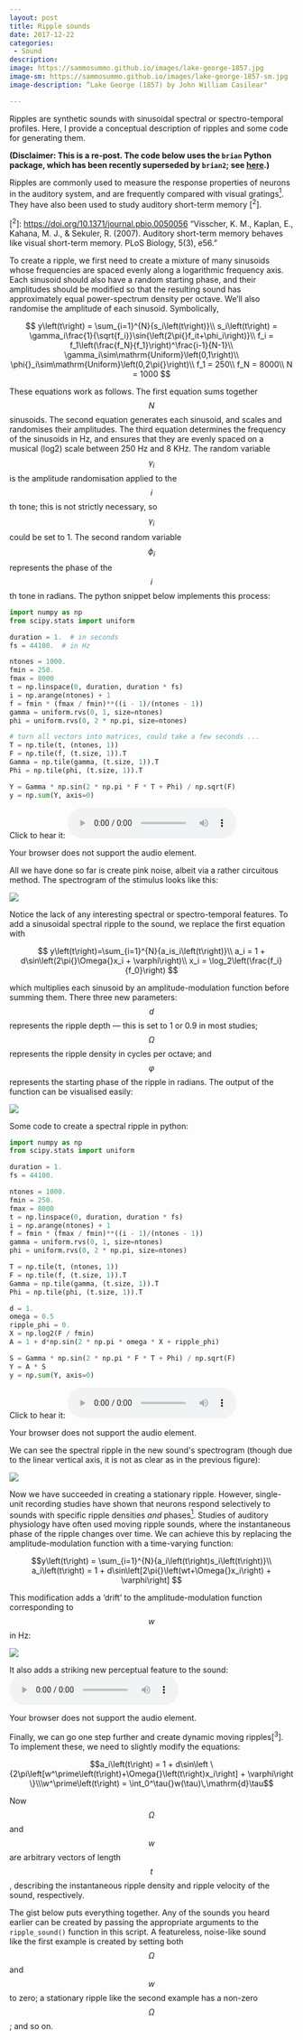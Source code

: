 ```yaml
---
layout: post
title: Ripple sounds
date: 2017-12-22
categories:
 - Sound
description:
image: https://sammosummo.github.io/images/lake-george-1857.jpg
image-sm: https://sammosummo.github.io/images/lake-george-1857-sm.jpg
image-description: “Lake George (1857) by John William Casilear"

---
```


Ripples are synthetic sounds with sinusoidal spectral or spectro-temporal profiles. Here, I provide a conceptual description of ripples and some code for generating them.

**(Disclaimer: This is a re-post. The code below uses the `brian` Python package, which has been recently superseded by `brian2`; see [here](http://briansimulator.org).)**

Ripples are commonly used to measure the response properties of neurons in the auditory system, and are frequently compared with visual gratings[<sup>1</sup>]. They have also been used to study auditory short-term memory [<sup>2</sup>].

[<sup>1</sup>]: https://doi.org/10.1016/S1364-6613(00)01704-6 "Shamma, S. (2001). On the role of space and time in auditory processing. Trends in Cognitive Sciences, 5(8), 340–348."

[<sup>2</sup>]: https://doi.org/10.1371/journal.pbio.0050056 “Visscher, K. M., Kaplan, E., Kahana, M. J., & Sekuler, R. (2007). Auditory short-term memory behaves like visual short-term memory. PLoS Biology, 5(3), e56.”


To create a ripple, we first need to create a mixture of many sinusoids whose frequencies are spaced evenly along a logarithmic frequency axis. Each sinusoid should also have a random starting phase, and their amplitudes should be modified so that the resulting sound has approximately equal power-spectrum density per octave. We’ll also randomise the amplitude of each sinusoid. Symbolically,

$$
y\left(t\right) = \sum_{i=1}^{N}{s_i\left(t\right)}\\
s_i\left(t\right) = \gamma_i\frac{1}{\sqrt{f_i}}\sin{\left(2\pi{}f_it+\phi_i\right)}\\
f_i = f_1\left(\frac{f_N}{f_1}\right)^\frac{i-1}{N-1}\\
\gamma_i\sim\mathrm{Uniform}\left(0,1\right)\\
\phi{}_i\sim\mathrm{Uniform}\left(0,2\pi{}\right)\\
f_1 = 250\\
f_N = 8000\\
N = 1000
$$

These equations work as follows. The first equation sums together $$N$$ sinusoids. The second equation generates each sinusoid, and scales and randomises their amplitudes. The third equation determines the frequency of the sinusoids in Hz, and ensures that they are evenly spaced on a musical (log2) scale between 250 Hz and 8 KHz. The random variable $$\gamma_i$$ is the amplitude randomisation applied to the $$i$$th tone; this is not strictly necessary, so $$\gamma_i$$ could be set to 1. The second random variable $$\phi_i$$ represents the phase of the $$i$$th tone in radians. The python snippet below implements this process:

~~~ python
import numpy as np
from scipy.stats import uniform

duration = 1.  # in seconds
fs = 44100.  # in Hz

ntones = 1000.
fmin = 250.
fmax = 8000
t = np.linspace(0, duration, duration * fs)
i = np.arange(ntones) + 1
f = fmin * (fmax / fmin)**((i - 1)/(ntones - 1))
gamma = uniform.rvs(0, 1, size=ntones)
phi = uniform.rvs(0, 2 * np.pi, size=ntones)

# turn all vectors into matrices, could take a few seconds ...
T = np.tile(t, (ntones, 1))
F = np.tile(f, (t.size, 1)).T
Gamma = np.tile(gamma, (t.size, 1)).T
Phi = np.tile(phi, (t.size, 1)).T

Y = Gamma * np.sin(2 * np.pi * F * T + Phi) / np.sqrt(F)
y = np.sum(Y, axis=0)
~~~

Click to hear it: <audio controls="controls"><source type="audio/wav" src="https://sammosummo.github.io/sounds/ripple_1.wav"></source><p>Your browser does not support the audio element.</p></audio>

All we have done so far is create pink noise, albeit via a rather circuitous method. The spectrogram of the stimulus looks like this:

![](https://sammosummo.github.io/images/ripple_1_specgram.png)

Notice the lack of any interesting spectral or spectro-temporal features. To add a sinusoidal spectral ripple to the sound, we replace the first equation with

$$
y\left(t\right)=\sum_{i=1}^{N}{a_is_i\left(t\right)}\\
a_i = 1 + d\sin\left(2\pi{}\Omega{}x_i + \varphi\right)\\
x_i = \log_2\left(\frac{f_i}{f_0}\right)
$$

which multiplies each sinusoid by an amplitude-modulation function before summing them. There three new parameters: $$d$$ represents the ripple depth — this is set to 1 or 0.9 in most studies; $$\Omega$$ represents the ripple density in cycles per octave; and $$\varphi$$ represents the starting phase of the ripple in radians. The output of the function can be visualised easily:

![](https://sammosummo.github.io/images/ripple_2_env.png)

Some code to create a spectral ripple in python:

~~~python
import numpy as np
from scipy.stats import uniform

duration = 1.
fs = 44100.

ntones = 1000.
fmin = 250.
fmax = 8000
t = np.linspace(0, duration, duration * fs)
i = np.arange(ntones) + 1
f = fmin * (fmax / fmin)**((i - 1)/(ntones - 1))
gamma = uniform.rvs(0, 1, size=ntones)
phi = uniform.rvs(0, 2 * np.pi, size=ntones)

T = np.tile(t, (ntones, 1))
F = np.tile(f, (t.size, 1)).T
Gamma = np.tile(gamma, (t.size, 1)).T
Phi = np.tile(phi, (t.size, 1)).T

d = 1.
omega = 0.5
ripple_phi = 0.
X = np.log2(F / fmin)
A = 1 + d*np.sin(2 * np.pi * omega * X + ripple_phi)

S = Gamma * np.sin(2 * np.pi * F * T + Phi) / np.sqrt(F)
Y = A * S
y = np.sum(Y, axis=0)
~~~

Click to hear it: <audio controls="controls"><source type="audio/wav" src="https://sammosummo.github.io/sounds/ripple_2.wav"></source><p>Your browser does not support the audio element.</p></audio>

We can see the spectral ripple in the new sound's spectrogram (though due to the linear vertical axis, it is not as clear as in the previous figure):

![](https://sammosummo.github.io/images/ripple_2_specgram.png)

Now we have succeeded in creating a stationary ripple. However, single-unit recording studies have shown that neurons respond selectively to sounds with specific ripple densities <em>and</em> phases[<sup>1</sup>]. Studies of auditory physiology have often used moving ripple sounds, where the instantaneous phase of the ripple changes over time. We can achieve this by replacing the amplitude-modulation function with a time-varying function:

$$y\left(t\right) = \sum_{i=1}^{N}{a_i\left(t\right)s_i\left(t\right)}\\
a_i\left(t\right) = 1 + d\sin\left[2\pi{}\left(wt+\Omega{}x_i\right) + \varphi\right]
$$

This modification adds a ‘drift’ to the amplitude-modulation function corresponding to $$w$$ in Hz:

![](https://sammosummo.github.io/images/ripple_3_env.png)

It also adds a striking new perceptual feature to the sound: <audio controls="controls"><source type="audio/wav" src="https://sammosummo.github.io/sounds/ripple_3.wav"></source><p>Your browser does not support the audio element.</p></audio>

Finally, we can go one step further and create dynamic moving ripples[<sup>3</sup>]. To implement these, we need to slightly modify the equations:

$$a_i\left(t\right) = 1 + d\sin\left \{2\pi\left[w^\prime\left(t\right)+\Omega{}\left(t\right)x_i\right] + \varphi\right \}\\\w^\prime\left(t\right) = \int_0^\tau{}w(\tau)\,\mathrm{d}\tau$$

Now $$\Omega$$ and $$w$$ are arbitrary vectors of length $$t$$, describing the instantaneous ripple density and ripple velocity of the sound, respectively.

The gist below puts everything together. Any of the sounds you heard earlier can be created by passing the appropriate arguments to the `ripple_sound()` function in this script. A featureless, noise-like sound like the first example is created by setting both $$\Omega$$ and $$w$$ to zero; a stationary ripple like the second example has a non-zero $$\Omega$$; and so on.